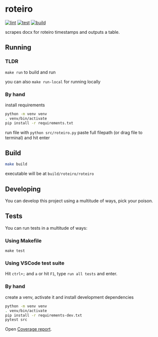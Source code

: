 # roteiro
[![lint](https://github.com/PedroANeves/roteiro/actions/workflows/lint.yml/badge.svg)](https://github.com/PedroANeves/roteiro/actions/workflows/lint.yml)
[![test](https://github.com/PedroANeves/roteiro/actions/workflows/test.yml/badge.svg)](https://github.com/PedroANeves/roteiro/actions/workflows/test.yml)
[![build](https://github.com/PedroANeves/roteiro/actions/workflows/build.yml/badge.svg)](https://github.com/PedroANeves/roteiro/actions/workflows/build.yml)

scrapes docx for roteiro timestamps and outputs a table.

## Running
### TLDR

`make run` to build and run

you can also `make run-local` for running locally

### By hand
install requirements
```sh
python -m venv venv
. venv/bin/activate
pip install -r requirements.txt
```
run file with `python src/roteiro.py`
paste full filepath (or drag file to terminal) and hit enter

## Build
```sh
make build
```
executable will be at `build/roteiro/roteiro`

## Developing
You can develop this project using a multitude of ways, pick your poison.

## Tests
You can run tests in a multitude of ways:

### Using Makefile
`make test`

### Using VSCode test suite
Hit `ctrl+;` and `a` or hit `F1`, type `run all tests` and enter.

### By hand
create a venv, activate it and install development dependencies 
```sh
python -m venv venv
. venv/bin/activate
pip install -r requirements-dev.txt
pytest src
```
Open [Coverage report](./htmlcov/index.html).
